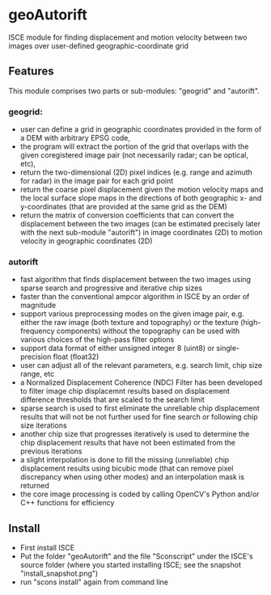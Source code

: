 # geoAutorift
ISCE module for finding displacement and motion velocity between two images over user-defined geographic-coordinate grid

## Features
This module comprises two parts or sub-modules: "geogrid" and "autorift".

### geogrid: 
* user can define a grid in geographic coordinates provided in the form of a DEM with arbitrary EPSG code, 
* the program will extract the portion of the grid that overlaps with the given coregistered image pair (not necessarily radar; can be optical, etc), 
* return the two-dimensional (2D) pixel indices (e.g. range and azimuth for radar) in the image pair for each grid point
* return the coarse pixel displacement given the motion velocity maps and the local surface slope maps in the directions of both geographic x- and y-coordinates (that are provided at the same grid as the DEM)
* return the matrix of conversion coefficients that can convert the displacement between the two images (can be estimated precisely later with the next sub-module "autorift") in image coordinates (2D) to motion velocity in geographic coordinates (2D)

### autorift

* fast algorithm that finds displacement between the two images using sparse search and progressive and iterative chip sizes
* faster than the conventional ampcor algorithm in ISCE by an order of magnitude
* support various preprocessing modes on the given image pair, e.g. either the raw image (both texture and topography) or the texture (high-frequency components) without the topography can be used with various choices of the high-pass filter options 
* support data format of either unsigned integer 8 (uint8) or single-precision float (float32)
* user can adjust all of the relevant parameters, e.g. search limit, chip size range, etc
* a Normalized Displacement Coherence (NDC) Filter has been developed to filter image chip displacemnt results based on displacement difference thresholds that are scaled to the search limit
* sparse search is used to first eliminate the unreliable chip displacement results that will not be not further used for fine search or following chip size iterations
* another chip size that progresses iteratively is used to determine the chip displacement results that have not been estimated from the previous iterations
* a slight interpolation is done to fill the missing (unreliable) chip displacement results using bicubic mode (that can remove pixel discrepancy when using other modes) and an interpolation mask is returned
* the core image processing is coded by calling OpenCV's Python and/or C++ functions for efficiency 


## Install

* First install ISCE
* Put the folder "geoAutorift" and the file "Sconscript" under the ISCE's source folder (where you started installing ISCE; see the snapshot "install_snapshot.png")
* run "scons install" again from command line


